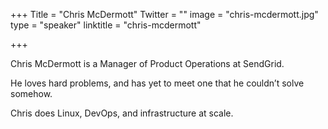 +++
Title = "Chris McDermott"
Twitter = ""
image = "chris-mcdermott.jpg"
type = "speaker"
linktitle = "chris-mcdermott"

+++

Chris McDermott is a Manager of Product Operations at SendGrid.

He loves hard problems, and has yet to meet one that he couldn’t solve somehow.

Chris does Linux, DevOps, and infrastructure at scale.
